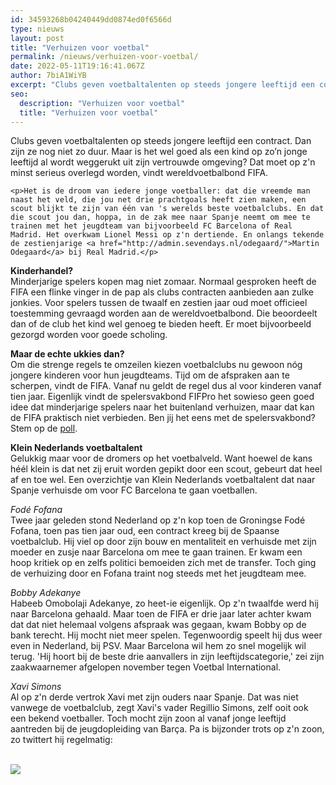 ```yaml
---
id: 34593268b04240449dd0874ed0f6566d
type: nieuws
layout: post
title: "Verhuizen voor voetbal"
permalink: /nieuws/verhuizen-voor-voetbal/
date: 2022-05-11T19:16:41.067Z
author: 7biA1WiYB
excerpt: "Clubs geven voetbaltalenten op steeds jongere leeftijd een contract. Dan zijn ze nog niet zo duur. Maar is het wel goed als een kind op zo’n jonge leeftijd al wordt weggerukt uit zijn vertrouwde omgeving? Dat moet op z'n minst serieus overlegd worden, vindt wereldvoetbalbond FIFA.  "
seo:
  description: "Verhuizen voor voetbal"
  title: "Verhuizen voor voetbal"
---
```

Clubs geven voetbaltalenten op steeds jongere leeftijd een contract. Dan zijn ze nog niet zo duur. Maar is het wel goed als een kind op zo’n jonge leeftijd al wordt weggerukt uit zijn vertrouwde omgeving? Dat moet op z'n minst serieus overlegd worden, vindt wereldvoetbalbond FIFA.  

    <p>Het is de droom van iedere jonge voetballer: dat die vreemde man naast het veld, die jou net drie prachtgoals heeft zien maken, een scout blijkt te zijn van één van 's werelds beste voetbalclubs. En dat die scout jou dan, hoppa, in de zak mee naar Spanje neemt om mee te trainen met het jeugdteam van bijvoorbeeld FC Barcelona of Real Madrid. Het overkwam Lionel Messi op z'n dertiende. En onlangs tekende de zestienjarige <a href="http://admin.sevendays.nl/odegaard/">Martin Odegaard</a> bij Real Madrid.</p>
<p><strong>Kinderhandel?</strong><br>Minderjarige spelers kopen mag niet zomaar. Normaal gesproken heeft de FIFA een flinke vinger in de pap als clubs contracten aanbieden aan zulke jonkies. Voor spelers tussen de twaalf en zestien jaar oud moet officieel toestemming gevraagd worden aan de wereldvoetbalbond. Die beoordeelt dan of de club het kind wel genoeg te bieden heeft. Er moet bijvoorbeeld gezorgd worden voor goede scholing. </p>
<p><strong>Maar de echte ukkies dan?</strong><br>Om die strenge regels te omzeilen kiezen voetbalclubs nu gewoon nóg jongere kinderen voor hun jeugdteams. Tijd om de afspraken aan te scherpen, vindt de FIFA. Vanaf nu geldt de regel dus al voor kinderen vanaf tien jaar. Eigenlijk vindt de spelersvakbond FIFPro het sowieso geen goed idee dat minderjarige spelers naar het buitenland verhuizen, maar dat kan de FIFA praktisch niet verbieden. Ben jij het eens met de spelersvakbond? Stem op de <a href="http://admin.sevendays.nl/poll/">poll</a>.</p>
<p><strong>Klein Nederlands voetbaltalent</strong><br>Gelukkig maar voor de dromers op het voetbalveld. Want hoewel de kans héél klein is dat net zij eruit worden gepikt door een scout, gebeurt dat heel af en toe wel. Een overzichtje van Klein Nederlands voetbaltalent dat naar Spanje verhuisde om voor FC Barcelona te gaan voetballen. </p>
<p><em>Fodé Fofana</em><br>Twee jaar geleden stond Nederland op z'n kop toen de Groningse Fodé Fofana, toen pas tien jaar oud, een contract kreeg bij de Spaanse voetbalclub. Hij viel op door zijn bouw en mentaliteit en verhuisde met zijn moeder en zusje naar Barcelona om mee te gaan trainen. Er kwam een hoop kritiek op en zelfs politici bemoeiden zich met de transfer. Toch ging de verhuizing door en Fofana traint nog steeds met het jeugdteam mee. </p>
<p><em>Bobby Adekanye</em><br>Habeeb Omobolaji Adekanye, zo heet-ie eigenlijk. Op z'n twaalfde werd hij naar Barcelona gehaald. Maar toen de FIFA er drie jaar later achter kwam dat dat niet helemaal volgens afspraak was gegaan, kwam Bobby op de bank terecht. Hij mocht niet meer spelen. Tegenwoordig speelt hij dus weer even in Nederland, bij PSV. Maar Barcelona wil hem zo snel mogelijk wil terug. 'Hij hoort bij de beste drie aanvallers in zijn leeftijdscategorie,' zei zijn zaakwaarnemer afgelopen november tegen Voetbal International. </p>
<p><em>Xavi Simons</em><br>Al op z'n derde vertrok Xavi met zijn ouders naar Spanje. Dat was niet vanwege de voetbalclub, zegt Xavi's vader Regillio Simons, zelf ooit ook een bekend voetballer. Toch mocht zijn zoon al vanaf jonge leeftijd aantreden bij de jeugdopleiding van Barça. Pa is bijzonder trots op z'n zoon, zo twittert hij regelmatig:</p>
<p><br><img src="http://admin.sevendays.nl/getimage.php?id=11321&amp;l=image&amp;w=560&amp;h=0&amp;t=scl"></p>  
